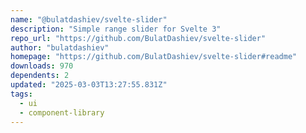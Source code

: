 ```yaml
---
name: "@bulatdashiev/svelte-slider"
description: "Simple range slider for Svelte 3"
repo_url: "https://github.com/BulatDashiev/svelte-slider"
author: "bulatdashiev"
homepage: "https://github.com/BulatDashiev/svelte-slider#readme"
downloads: 970
dependents: 2
updated: "2025-03-03T13:27:55.831Z"
tags: 
  - ui
  - component-library
---
```


